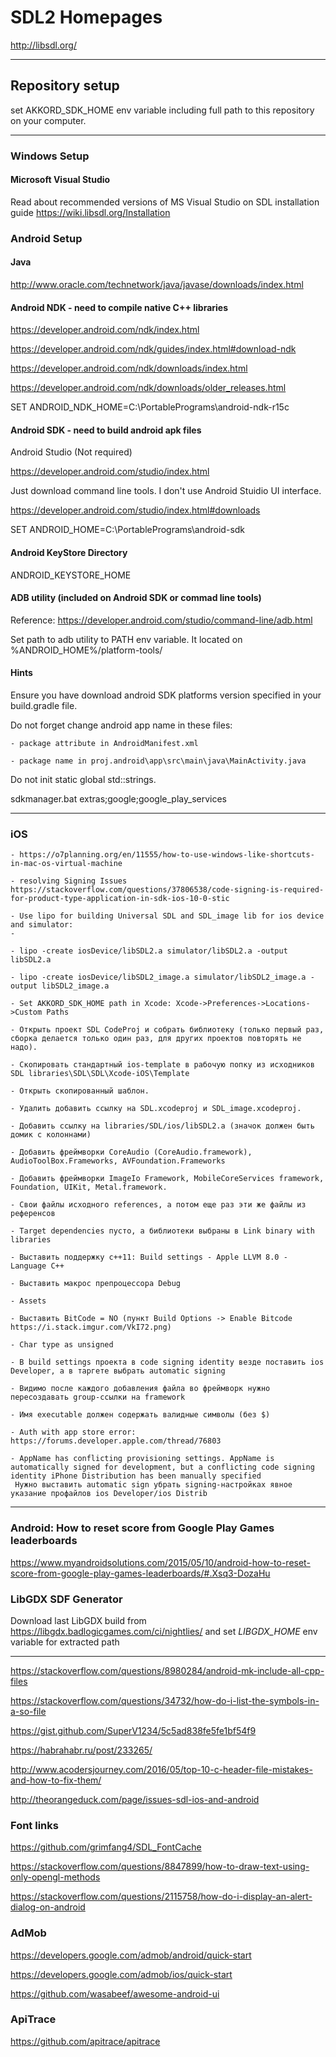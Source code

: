 # SDL2 Homepages

<http://libsdl.org/>
***

## Repository setup

set AKKORD_SDK_HOME env variable including full path to this repository on your computer.
***

### Windows Setup

#### Microsoft Visual Studio

Read about recommended versions of MS Visual Studio on SDL installation guide <https://wiki.libsdl.org/Installation>

### Android Setup

#### Java

<http://www.oracle.com/technetwork/java/javase/downloads/index.html>

#### Android NDK - need to compile native C++ libraries

<https://developer.android.com/ndk/index.html>

<https://developer.android.com/ndk/guides/index.html#download-ndk>

<https://developer.android.com/ndk/downloads/index.html>

<https://developer.android.com/ndk/downloads/older_releases.html>

SET ANDROID_NDK_HOME=C:\PortablePrograms\android-ndk-r15c

#### Android SDK - need to build android apk files

Android Studio (Not required)

<https://developer.android.com/studio/index.html>

Just download command line tools. I don't use Android Stuidio UI interface.

<https://developer.android.com/studio/index.html#downloads>

SET ANDROID_HOME=C:\PortablePrograms\android-sdk

#### Android KeyStore Directory

ANDROID_KEYSTORE_HOME

#### ADB utility (included on Android SDK or commad line tools)

Reference: <https://developer.android.com/studio/command-line/adb.html>

Set path to adb utility to PATH env variable. It located on %ANDROID_HOME%/platform-tools/

#### Hints

Ensure you have download android SDK platforms version specified in your build.gradle file.

Do not forget change android app name in these files:

    - package attribute in AndroidManifest.xml

    - package name in proj.android\app\src\main\java\MainActivity.java

Do not init static global std::strings.

sdkmanager.bat extras;google;google_play_services
***

### iOS

    - https://o7planning.org/en/11555/how-to-use-windows-like-shortcuts-in-mac-os-virtual-machine

    - resolving Signing Issues https://stackoverflow.com/questions/37806538/code-signing-is-required-for-product-type-application-in-sdk-ios-10-0-stic

    - Use lipo for building Universal SDL and SDL_image lib for ios device and simulator:
    -

    - lipo -create iosDevice/libSDL2.a simulator/libSDL2.a -output libSDL2.a

    - lipo -create iosDevice/libSDL2_image.a simulator/libSDL2_image.a -output libSDL2_image.a

    - Set AKKORD_SDK_HOME path in Xcode: Xcode->Preferences->Locations->Custom Paths

    - Открыть проект SDL CodeProj и собрать библиотеку (только первый раз, сборка делается только один раз, для других проектов повторять не надо).

    - Скопировать стандартный ios-template в рабочую попку из исходников SDL libraries\SDL\SDL\Xcode-iOS\Template

    - Открыть скопированный шаблон.

    - Удалить добавить ссылку на SDL.xcodeproj и SDL_image.xcodeproj.

    - Добавить ссылку на libraries/SDL/ios/libSDL2.a (значок должен быть домик с колоннами)

    - Добавить фреймворки CoreAudio (CoreAudio.framework), AudioToolBox.Frameworks, AVFoundation.Frameworks

    - Добавить фреймворки ImageIo Framework, MobileCoreServices framework, Foundation, UIKit, Metal.framework.

    - Свои файлы исходного references, а потом еще раз эти же файлы из референсов

    - Target dependencies пусто, а библиотеки выбраны в Link binary with libraries

    - Выставить поддержку с++11: Build settings - Apple LLVM 8.0 - Language C++

    - Выставить макрос препроцессора Debug

    - Assets

    - Выставить BitCode = NO (пункт Build Options -> Enable Bitcode https://i.stack.imgur.com/VkI72.png)

    - Char type as unsigned

    - В build settings проекта в code signing identity везде поставить ios Developer, а в таргете выбрать automatic signing

    - Видимо после каждого добавления файла во фреймворк нужно пересоздавать group-ссылки на framework

    - Имя executable должен содержать валидные символы (без $)

    - Auth with app store error: https://forums.developer.apple.com/thread/76803

    - AppName has conflicting provisioning settings. AppName is automatically signed for development, but a conflicting code signing identity iPhone Distribution has been manually specified
     Нужно выставить automatic sign убрать signing-настройках явное указание профайлов ios Developer/ios Distrib
***

### Android: How to reset score from Google Play Games leaderboards
<https://www.myandroidsolutions.com/2015/05/10/android-how-to-reset-score-from-google-play-games-leaderboards/#.Xsq3-DozaHu>

### **LibGDX SDF Generator**

Download last LibGDX build from <https://libgdx.badlogicgames.com/ci/nightlies/> and set *LIBGDX_HOME* env variable for extracted path
***

<https://stackoverflow.com/questions/8980284/android-mk-include-all-cpp-files>

<https://stackoverflow.com/questions/34732/how-do-i-list-the-symbols-in-a-so-file>

<https://gist.github.com/SuperV1234/5c5ad838fe5fe1bf54f9>

<https://habrahabr.ru/post/233265/>

<http://www.acodersjourney.com/2016/05/top-10-c-header-file-mistakes-and-how-to-fix-them/>

<http://theorangeduck.com/page/issues-sdl-ios-and-android>

### Font links

<https://github.com/grimfang4/SDL_FontCache>

<https://stackoverflow.com/questions/8847899/how-to-draw-text-using-only-opengl-methods>

<https://stackoverflow.com/questions/2115758/how-do-i-display-an-alert-dialog-on-android>

### AdMob

<https://developers.google.com/admob/android/quick-start>

<https://developers.google.com/admob/ios/quick-start>

<https://github.com/wasabeef/awesome-android-ui>

### ApiTrace

<https://github.com/apitrace/apitrace>